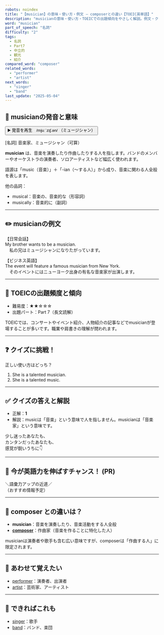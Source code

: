 ```yaml
---
robots: noindex
title: "【musician】の意味・使い方・例文 ― composerとの違い【TOEIC英単語】"
description: "musicianの意味・使い方・TOEICでの出題傾向をやさしく解説。例文・クイズ付きでcomposerとの違いもわかりやすく学べます。"
word: "musician"
part_of_speech: "名詞"
difficulty: "2"
tags:
  - 名詞
  - Part7
  - 中立的
  - 観光
  - 紹介
compared_word: "composer"
related_words:
  - "performer"
  - "artist"
next_words:
  - "singer"
  - "band"
last_update: "2025-05-04"
---
```


## 🔰 musicianの発音と意味

<button class="play-audio" onclick="playTTS('musician')">
  <span class="play-audio-main">
    ▶️ 発音を再生　/mjuːˈzɪʃ.ən/
  </span>
  <span class="play-audio-sub">
    （ミュージシャン）
  </span>
</button>

[名詞] 音楽家、ミュージシャン（可算）

**musician** は、音楽を演奏したり作曲したりする人を指します。バンドのメンバーやオーケストラの演奏者、ソロアーティストなど幅広く使われます。

語源は「music（音楽）」＋「-ian（～する人）」から成り、音楽に関わる人全般を表します。

他の品詞：  
- musical：音楽の、音楽的な（形容詞）
- musically：音楽的に（副詞）

---

## ✏️ musicianの例文

【日常会話】  
My brother wants to be a musician.  
　私の兄はミュージシャンになりたがっています。

【ビジネス英語】  
The event will feature a famous musician from New York.  
　そのイベントにはニューヨーク出身の有名な音楽家が出演します。

---

## 🎯 TOEICの出題頻度と傾向

- 難易度：★★☆☆☆
- 出題パート：Part 7（長文読解）

TOEICでは、コンサートやイベント紹介、人物紹介の記事などでmusicianが登場することが多いです。職業や肩書きの理解が問われます。

---

## ❓ クイズに挑戦！

正しい使い方はどっち？

1. She is a talented musician.  
2. She is a talented music.

---

## ✅ クイズの答えと解説

- 正解：**1**
- 解説：musicは「音楽」という意味で人を指しません。musicianは「音楽家」という意味です。

少し迷ったあなたも、  
カンタンだったあなたも、  
感覚が鋭いうちに👇️

---

## 🚀 今が英語力を伸ばすチャンス！ (PR)

<div class="info-center">
＼語彙力アップの近道／<br>  
（おすすめ情報予定）
</div>

---

## 🤔  composer との違いは？

- **musician**：音楽を演奏したり、音楽活動をする人全般
- **[composer](/composer)**：作曲家（音楽を作ることに特化した人）

musicianは演奏者や歌手も含む広い意味ですが、composerは「作曲する人」に限定されます。

---

## 🧩 あわせて覚えたい

- [performer](/performer)：演奏者、出演者
- [artist](/artist)：芸術家、アーティスト

---

## 📖 できればこれも

- [singer](/singer)：歌手
- [band](/band)：バンド、楽団

<!-- cvid: aid06_bid48 -->
